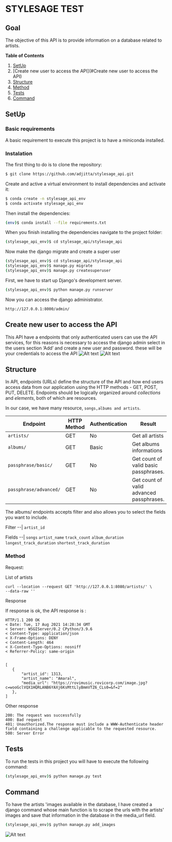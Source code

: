 # STYLESAGE TEST

## Goal
The objective of this API is to provide information on a database related to artists.

**Table of Contents**

1. [SetUp](#SetUp)
2. [Create new user to access the API](#Create new user to access the API)
3. [Structure](#Structure)
4. [Method](#Method)
5. [Tests](#Tests)
6. [Command](#Tests)
   
## SetUp

### Basic requirements

A basic requirement to execute this project is to have a miniconda installed.

### Instalation
The first thing to do is to clone the repository:
```sh
$ git clone https://github.com/adjitta/stylesage_api.git
```
Create and active a virtual environment to install dependencies and activate it:
```sh
$ conda create -n stylesage_api_env
$ conda activate stylesage_api_env
```
Then install the dependencies:
```sh
(env)$ conda install --file requirements.txt
```  
When you finish installing the dependencies navigate to the project folder: 
```sh
(stylesage_api_env)$ cd stylesage_api/stylesage_api
``` 
Now make the django migrate and create a super user
```sh
(stylesage_api_env)$ cd stylesage_api/stylesage_api
(stylesage_api_env)$ manage.py migrate
(stylesage_api_env)$ manage.py createsuperuser
``` 
First, we have to start up Django's development server.
``` sh
(stylesage_api_env)$ python manage.py runserver
```
Now you can access the django administrator.

```
http://127.0.0.1:8000/admin/ 
```
## Create new user to access the API

This API have a  endpoints that only authenticated users can use the API services, for this reasons is necessary to access the django admin select in the users section ‘Add’ and create a new user and password. these will be your credentials to access the API
![Alt text](/home/adja/stylesage_api/screenshots/image.png "Django admistration")
![Alt text](/home/adja/stylesage_api/screenshots/image2.png "Django admistration")

## Structure
In  API, endpoints (URLs) define the structure of the API and how end users access data from our application using the HTTP methods - GET, POST, PUT, DELETE. Endpoints should be logically organized around _collections_ and _elements_, both of which are resources.

In our case, we have many resource, `songs,albums and artists`.

Endpoint |HTTP Method | Authentication | Result
-- | -- |-- |--
`artists/` | GET | No | Get all artists
`albums/` | GET | Basic | Get albums informations
`passphrase/basic/ `| GET | No | Get count of valid basic passphrases.
`passphrase/advanced/ ` | GET | No |Get count of valid advanced passphrases.

The albums/ endpoints accepts filter and also allows you to select the fields you want to include.

Filter
--|
`artist_id`

Fields
--|
`songs`
`artist_name`
`track_count`
`album_duration`
`longest_track_duration`
`shortest_track_duration`

### Method
Request:

List of artists
```
curl --location --request GET 'http://127.0.0.1:8080/artists/' \
--data-raw ''
```

Response

If response is ok, the API response is :

```
HTTP/1.1 200 OK
< Date: Tue, 17 Aug 2021 14:28:34 GMT
< Server: WSGIServer/0.2 CPython/3.9.6
< Content-Type: application/json
< X-Frame-Options: DENY
< Content-Length: 464
< X-Content-Type-Options: nosniff
< Referrer-Policy: same-origin


[
   {
       "artist_id": 1313,
       "artist_name": "Amaral",
       "media_url": "https://rovimusic.rovicorp.com/image.jpg?c=wooGclVQX1HQRLANB6YAXj6KsMttLlyBmmVTZ6_CLs0=&f=2"
   },
]
```
Other response
```
200: The request was successfully
400: Bad request
401: Unauthorized.The response must include a WWW-Authenticate header field containing a challenge applicable to the requested resource.
500: Server Error
```

## Tests
To run the tests in this project you will have to execute the following command:
```sh
(stylesage_api_env)$ python manage.py test
```
## Command

To have the artists 'images available in the database, I have created a django command whose main function is to scrape the urls with the artists' images and save that information in the database in the media_url field.
```sh
(stylesage_api_env)$ python manage.py add_images
```
![Alt text](/home/adja/stylesage_api/screenshots/url.png "add image")
